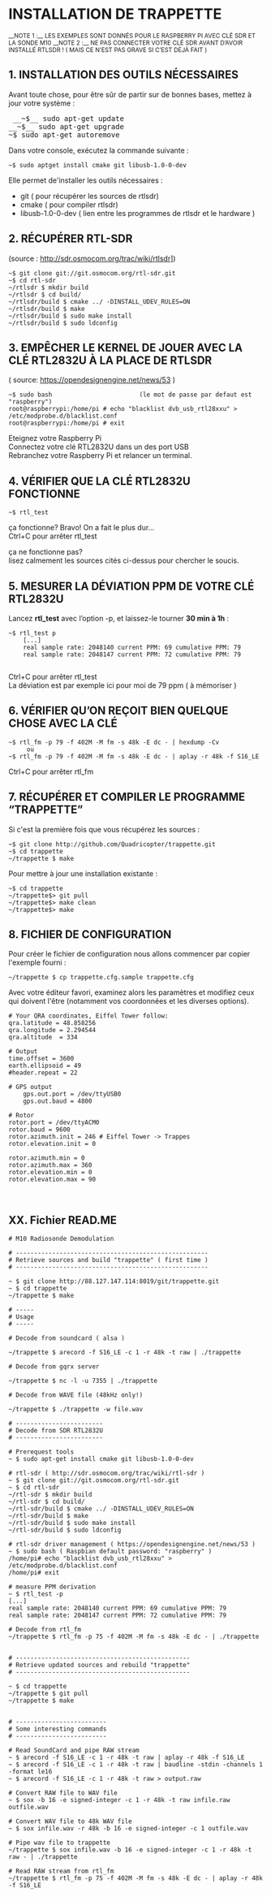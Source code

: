 <code><style type="text/css">
codage {
	padding: 2px 4px; 
	font-family: Consolas, "Liberation Mono", Menlo, Courier, monospace; 
	font-size: 0.9rem; 
	color: #567482; 
	background-color: #f3f6fa; 
	border-radius: 0.3rem; 
word-break: normal; 
white-space: pre; 
background: transparent; 
border: 0;}
</style></code>

# INSTALLATION DE TRAPPETTE  

<small>
__NOTE 1 :__ LES EXEMPLES SONT DONNÉS POUR LE RASPBERRY PI AVEC CLÉ SDR ET LA SONDE M10  
__NOTE 2 :__ NE PAS CONNECTER VOTRE CLÉ SDR AVANT D’AVOIR INSTALLÉ RTLSDR !  ( MAIS CE N’EST PAS GRAVE SI C’EST DÉJÀ FAIT )</small>

## 1.	INSTALLATION DES OUTILS NÉCESSAIRES  

Avant toute chose, pour être sûr de partir sur de bonnes bases, mettez à jour votre système :  

<pre>
 __~$__ sudo apt-get update  
__~$__ sudo apt-get upgrade  
~$ sudo apt-get autoremove  
</pre>
	
Dans votre console, exécutez la commande suivante :  
<pre><code><span>~$</span> sudo aptget install cmake git libusb-1.0-0-dev
</code></pre>

Elle permet de'installer les outils nécessaires :   

* git ( pour récupérer les sources de rtlsdr)
* cmake ( pour compiler rtlsdr)
* libusb-1.0-0-dev ( lien entre les programmes de rtlsdr et le hardware )  


## 2.	RÉCUPÉRER RTL-SDR  

(source : http://sdr.osmocom.org/trac/wiki/rtlsdr])  
<pre><code><span>~$</span> git clone git://git.osmocom.org/rtl-sdr.git
<span>~$</span> cd rtl-sdr
<span>~/rtlsdr $</span> mkdir build
<span>~/rtlsdr $</span> cd build/
<span>~/rtlsdr/build $</span> cmake ../ -DINSTALL_UDEV_RULES=ON
<span>~/rtlsdr/build $</span> make
<span>~/rtlsdr/build $</span> sudo make install
<span>~/rtlsdr/build $</span> sudo ldconfig
</code></pre>
    
## 3.	EMPÊCHER LE KERNEL DE JOUER AVEC LA CLÉ RTL2832U À LA PLACE DE RTLSDR  

( source: https://opendesignengine.net/news/53 )  
<pre><code><span>~$</span> sudo bash                        (le mot de passe par defaut est "raspberry")  
<span>root@raspberrypi:/home/pi #</span> echo "blacklist dvb_usb_rtl28xxu" > /etc/modprobe.d/blacklist.conf  
<span>root@raspberrypi:/home/pi #</span> exit
</code></pre>

Eteignez votre Raspberry Pi  
Connectez votre clé RTL2832U dans un des port USB  
Rebranchez votre Raspberry Pi et relancer un terminal.  

## 4.	VÉRIFIER QUE LA CLÉ RTL2832U FONCTIONNE  
<pre><code><span>~$</span> rtl_test</code></pre>

ça fonctionne? Bravo! On a fait le plus dur…  
Ctrl+C pour arrêter rtl_test  

ça ne fonctionne pas?  
lisez calmement les sources cités ci-dessus pour chercher le soucis.

## 5.	MESURER LA DÉVIATION PPM DE VOTRE CLÉ RTL2832U  

Lancez **rtl_test** avec l’option -p, et laissez-le tourner **30 min à 1h** :
<pre><code><span>~$</span> rtl_test p
	[...]
	real sample rate: 2048140 current PPM: 69 cumulative PPM: 79
	real sample rate: 2048147 current PPM: 72 cumulative PPM: 79
	</code></pre>
	
Ctrl+C pour arrêter rtl_test  
La déviation est par exemple ici pour moi de 79 ppm ( à mémoriser )  

## 6.	VÉRIFIER QU’ON REÇOIT BIEN QUELQUE CHOSE AVEC LA CLÉ  
<pre><code><span>~$</span> rtl_fm -p 79 -f 402M -M fm -s 48k -E dc - | hexdump -Cv
	 ou 
<span>~$</span> rtl_fm -p 79 -f 402M -M fm -s 48k -E dc - | aplay -r 48k -f S16_LE
</code></pre>
Ctrl+C pour arrêter rtl_fm 

## 7.	RÉCUPÉRER ET COMPILER LE PROGRAMME “TRAPPETTE”  

Si c'est la première fois que vous récupérez les sources :  
<pre><code><span>~$</span> git clone http://github.com/Quadricopter/trappette.git
<span>~$</span> cd trappette
<span>~/trappette $</span> make
</code></pre>

Pour mettre à jour une installation existante :  
<pre><code><span>~$</span> cd trappette
<span>~/trappette$></span> git pull
<span>~/trappette$></span> make clean
<span>~/trappette$></span> make
</code></pre>

## 8.	FICHIER DE CONFIGURATION  

Pour créer le fichier de configuration nous allons commencer par copier l'exemple fourni :  
<pre><code><span>~/trappette $</span> cp trappette.cfg.sample trappette.cfg
</code></pre>

Avec votre éditeur favori, examinez alors les paramètres et modifiez ceux qui doivent l'être (notamment vos coordonnées et les diverses options).  


	# Your QRA coordinates, Eiffel Tower follow:
	qra.latitude = 48.858256
	qra.longitude = 2.294544
	qra.altitude  = 334
	
	# Output
	time.offset = 3600
	earth.ellipsoid = 49
	#header.repeat = 22
	
	# GPS output
    	gps.out.port = /dev/ttyUSB0
    	gps.out.baud = 4800

	# Rotor
	rotor.port = /dev/ttyACM0
	rotor.baud = 9600
	rotor.azimuth.init = 246 # Eiffel Tower -> Trappes
	rotor.elevation.init = 0

	rotor.azimuth.min = 0
	rotor.azimuth.max = 360
	rotor.elevation.min = 0
	rotor.elevation.max = 90
 
 ## XX. Fichier READ.ME  
 
    # M10 Radiosonde Demodulation

    # -----------------------------------------------------
    # Retrieve sources and build "trappette" ( first time )
    # -----------------------------------------------------
<pre><code><span>~ $</span> git clone http://88.127.147.114:8019/git/trappette.git
<span>~ $</span> cd trappette
<span>~/trappette $</span> make
</code></pre>
    # -----
    # Usage
    # -----

    # Decode from soundcard ( alsa )
<pre><code><span>~/trappette $</span> arecord -f S16_LE -c 1 -r 48k -t raw | ./trappette
</code></pre>
    # Decode from gqrx server
<pre><code><span>~/trappette $</span> nc -l -u 7355 | ./trappette
</code></pre>
    # Decode from WAVE file (48kHz only!)
<pre><code><span>~/trappette $</span> ./trappette -w file.wav
</code></pre>

    # ------------------------
    # Decode from SDR RTL2832U
    # ------------------------

    # Prerequest tools
    ~ $ sudo apt-get install cmake git libusb-1.0-0-dev

    # rtl-sdr ( http://sdr.osmocom.org/trac/wiki/rtl-sdr )
    ~ $ git clone git://git.osmocom.org/rtl-sdr.git
    ~ $ cd rtl-sdr
    ~/rtl-sdr $ mkdir build
    ~/rtl-sdr $ cd build/
    ~/rtl-sdr/build $ cmake ../ -DINSTALL_UDEV_RULES=ON
    ~/rtl-sdr/build $ make
    ~/rtl-sdr/build $ sudo make install
    ~/rtl-sdr/build $ sudo ldconfig

    # rtl-sdr driver management ( https://opendesignengine.net/news/53 )
    ~ $ sudo bash ( Raspbian default password: "raspberry" )
    /home/pi# echo "blacklist dvb_usb_rtl28xxu" > /etc/modprobe.d/blacklist.conf
    /home/pi# exit

    # measure PPM derivation
    ~ $ rtl_test -p
    [...]
    real sample rate: 2048140 current PPM: 69 cumulative PPM: 79
    real sample rate: 2048147 current PPM: 72 cumulative PPM: 79

    # Decode from rtl_fm
    ~/trappette $ rtl_fm -p 75 -f 402M -M fm -s 48k -E dc - | ./trappette


    # ------------------------------------------------
    # Retrieve updated sources and rebuild "trappette"
    # ------------------------------------------------

    ~ $ cd trappette
    ~/trappette $ git pull
    ~/trappette $ make


    # -------------------------
    # Some interesting commands
    # -------------------------

    # Read SoundCard and pipe RAW stream
    ~ $ arecord -f S16_LE -c 1 -r 48k -t raw | aplay -r 48k -f S16_LE
    ~ $ arecord -f S16_LE -c 1 -r 48k -t raw | baudline -stdin -channels 1 -format le16
    ~ $ arecord -f S16_LE -c 1 -r 48k -t raw > output.raw

    # Convert RAW file to WAV file
    ~ $ sox -b 16 -e signed-integer -c 1 -r 48k -t raw infile.raw outfile.wav

    # Convert WAV file to 48k WAV file
    ~ $ sox infile.wav -r 48k -b 16 -e signed-integer -c 1 outfile.wav

    # Pipe wav file to trappette
    ~/trappette $ sox infile.wav -b 16 -e signed-integer -c 1 -r 48k -t raw - | ./trappette

    # Read RAW stream from rtl_fm
    ~/trappette $ rtl_fm -p 75 -f 402M -M fm -s 48k -E dc - | aplay -r 48k -f S16_LE
